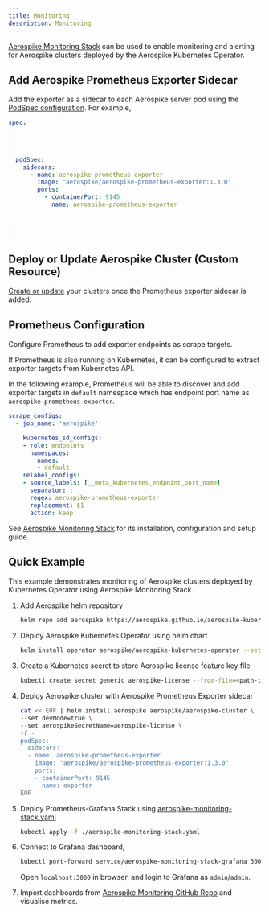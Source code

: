 ```yaml
---
title: Monitoring
description: Monitoring
---
```


[Aerospike Monitoring Stack](https://docs.aerospike.com/docs/tools/monitorstack/index.html) can be used to enable monitoring and alerting for Aerospike clusters deployed by the Aerospike Kubernetes Operator.

## Add Aerospike Prometheus Exporter Sidecar

Add the exporter as a sidecar to each Aerospike server pod using the [PodSpec configuration](Cluster-configuration-settings.md#pod-spec). For example,


```yaml
spec:
 .
 .
 .

  podSpec:
    sidecars:
      - name: aerospike-prometheus-exporter
        image: "aerospike/aerospike-prometheus-exporter:1.3.0"
        ports:
          - containerPort: 9145
            name: aerospike-prometheus-exporter

 .
 .
 .
```

## Deploy or Update Aerospike Cluster (Custom Resource)

[Create or update](Create-Aerospike-cluster.md) your clusters once the Prometheus exporter sidecar is added.

## Prometheus Configuration

Configure Prometheus to add exporter endpoints as scrape targets.

If Prometheus is also running on Kubernetes, it can be configured to extract exporter targets from Kubernetes API.

In the following example, Prometheus will be able to discover and add exporter targets in `default` namespace which has endpoint port name as `aerospike-prometheus-exporter`.

```yaml
scrape_configs:
  - job_name: 'aerospike'

    kubernetes_sd_configs:
    - role: endpoints
      namespaces:
        names:
        - default
    relabel_configs:
    - source_labels: [__meta_kubernetes_endpoint_port_name]
      separator: ;
      regex: aerospike-prometheus-exporter
      replacement: $1
      action: keep
```

See [Aerospike Monitoring Stack](https://docs.aerospike.com/docs/tools/monitorstack/index.html) for its installation, configuration and setup guide.

## Quick Example

This example demonstrates monitoring of Aerospike clusters deployed by Kubernetes Operator using Aerospike Monitoring Stack.

1. Add Aerospike helm repository
    ```sh
    helm repo add aerospike https://aerospike.github.io/aerospike-kubernetes-enterprise
    ```

2. Deploy Aerospike Kubernetes Operator using helm chart
    ```sh
    helm install operator aerospike/aerospike-kubernetes-operator --set replicas=1
    ```

3. Create a Kubernetes secret to store Aerospike license feature key file
    ```sh
    kubectl create secret generic aerospike-license --from-file=<path-to-features.conf-file>
    ```

4. Deploy Aerospike cluster with Aerospike Prometheus Exporter sidecar
    ```sh
    cat << EOF | helm install aerospike aerospike/aerospike-cluster \
    --set devMode=true \
    --set aerospikeSecretName=aerospike-license \
    -f -
    podSpec:
      sidecars:
      - name: aerospike-prometheus-exporter
        image: "aerospike/aerospike-prometheus-exporter:1.3.0"
        ports:
        - containerPort: 9145
          name: exporter
    EOF
    ```

5. Deploy Prometheus-Grafana Stack using [aerospike-monitoring-stack.yaml](https://docs.aerospike.com/docscloud/assets/aerospike-monitoring-stack.yaml)
    ```sh
    kubectl apply -f ./aerospike-monitoring-stack.yaml
    ```

6. Connect to Grafana dashboard,
    ```sh
    kubectl port-forward service/aerospike-monitoring-stack-grafana 3000:80
    ```
    Open `localhost:3000` in browser, and login to Grafana as `admin`/`admin`.

7. Import dashboards from [Aerospike Monitoring GitHub Repo](https://github.com/aerospike/aerospike-monitoring/tree/master/config/grafana/dashboards) and visualise metrics.
